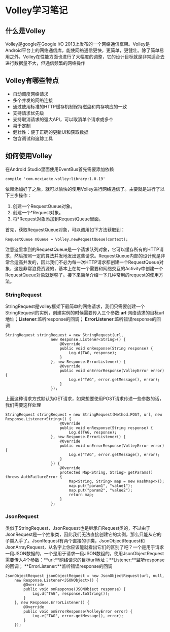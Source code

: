 # Volley学习笔记 #
## 什么是Volley ##
Volley是google在Google I/O 2013上发布的一个网络通信框架。Volley是Android平台上的网络通信库，能使网络通信更快，更简单，更健壮。除了简单易用之外，Volley在性能方面也进行了大幅度的调整，它的设计目标就是非常适合去进行数据量不大，但通信频繁的网络操作
## Volley有哪些特点 ##
- 自动调度网络请求
- 多个并发的网络连接
- 通过使用标准的HTTP缓存机制保持磁盘和内存响应的一致
- 支持请求优先级
- 支持取消请求的强大API，可以取消单个请求或多个
- 易于定制
- 健壮性：便于正确的更新UI和获取数据
- 包含调试和追踪工具
## 如何使用Volley ##
在Android Studio里面使用EventBus首先需要添加依赖

    compile 'com.mcxiaoke.volley:library:1.0.19'
依赖添加好了之后，就可以愉快的使用Volley进行网络通信了。主要就是进行了以下三步操作：

1. 创建一个RequestQueue对象。
2. 创建一个*Request对象。
3. 将*Request对象添加到RequestQueue里面。

首先，获取RequestQueue对象，可以调用如下方法获取到：

    RequestQueue mQueue = Volley.newRequestQueue(context);
注意这里拿到的RequestQueue是一个请求队列对象，它可以缓存所有的HTTP请求，然后按照一定的算法并发地发出这些请求。RequestQueue内部的设计就是非常合适高并发的，因此我们不必为每一次HTTP请求都创建一个RequestQueue对象，这是非常浪费资源的，基本上在每一个需要和网络交互的Activity中创建一个RequestQueue对象就足够了。接下来简单介绍一下几种常用的request的使用方法。
### StringRequest ###
StringRequest是volley框架下最简单的网络请求，我们只需要创建一个StringRequest的实例，创建实例的时候需要传入三个参数:**url**:网络请求的目标url地址；**Listener**:监听response的回调； **ErrorListener**:监听错误response的回调

    StringRequest stringRequest = new StringRequest(url,  
                        new Response.Listener<String>() {  
                            @Override  
                            public void onResponse(String response) {  
                                Log.d(TAG, response);  
                            }  
                        }, new Response.ErrorListener() {  
                            @Override  
                            public void onErrorResponse(VolleyError error) {  
                                Log.e("TAG", error.getMessage(), error);  
                            }  
                        });  
上面这种请求方式默认为GET请求，如果想要使用POST请求传递一些参数的话，我们需要这样处理

	StringRequest stringRequest = new StringRequest(Method.POST, url, new Response.Listener<String>() {
				            @Override
				            public void onResponse(String response) {
				                Log.d(TAG, response);
				        }, new Response.ErrorListener() {
				            @Override
				            public void onErrorResponse(VolleyError error) {
				                Log.e("TAG", error.getMessage(), error);
				            }
				        }) {
				            @Override
				            protected Map<String, String> getParams() throws AuthFailureError {
				                Map<String, String> map = new HashMap<>();
				                map.put("param1", "value1");
				                map.put("param2", "value2");
				                return map;
				            }
				        }; 
### JsonRequest ###
类似于StringRequest，JsonRequest也是继承自Request类的，不过由于JsonRequest是一个抽象类，因此我们无法直接创建它的实例，那么只能从它的子类入手了。JsonRequest有两个直接的子类，JsonObjectRequest和JsonArrayRequest，从名字上你应该能就看出它们的区别了吧？一个是用于请求一段JSON数据的，一个是用于请求一段JSON数组的。使用JsonObjectRequest需要传入4个参数：**url:**网络请求的目标url地址；**Listener:**监听response的回调； **ErrorListener:**监听错误response的回调

    JsonObjectRequest jsonObjectRequest = new JsonObjectRequest(url, null,
		new Response.Listener<JSONObject>() {
			@Override
			public void onResponse(JSONObject response) {
				Log.d("TAG", response.toString());
			}
		}, new Response.ErrorListener() {
			@Override
			public void onErrorResponse(VolleyError error) {
				Log.e("TAG", error.getMessage(), error);
			}
		});
